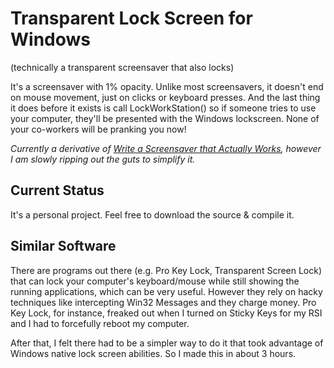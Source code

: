 # Transparent Lock Screen for Windows 
(technically a transparent screensaver that also locks)

It's a screensaver with 1% opacity. Unlike most screensavers, it doesn't end on mouse movement, just on clicks or
keyboard presses. And the last thing it does before it exists is call LockWorkStation() so if someone
tries to use your computer, they'll be presented with the Windows lockscreen.
None of your co-workers will be pranking you now!

_Currently a derivative of [Write a Screensaver that Actually Works](http://www.codeproject.com/Articles/14081/Write-a-Screensaver-that-Actually-Works),
however I am slowly ripping out the guts to simplify it._

## Current Status
It's a personal project. Feel free to download the source & compile it.

## Similar Software
There are programs out there (e.g. Pro Key Lock, Transparent Screen Lock) that can lock your computer's keyboard/mouse while still showing the running applications, which can be very useful. 
However they rely on hacky techniques like intercepting Win32 Messages and they charge money. 
Pro Key Lock, for instance, freaked out when I turned on Sticky Keys for my RSI and I had to forcefully reboot my computer. 

After that, I felt there had to be a simpler way to do it that took advantage of Windows native lock screen abilities. So
I made this in about 3 hours.

